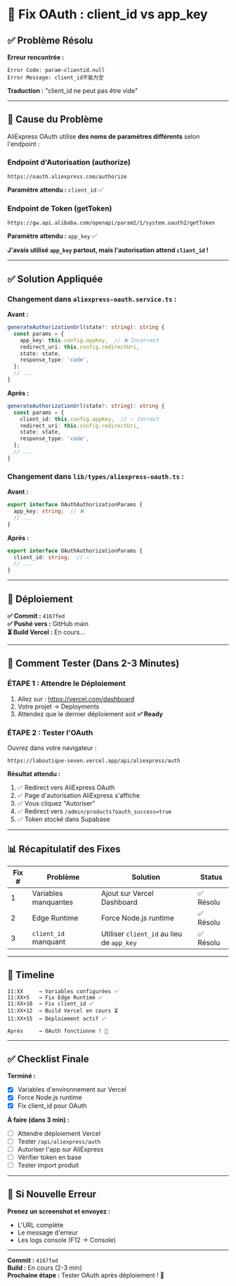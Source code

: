 # 🔧 Fix OAuth : client_id vs app_key

## ✅ Problème Résolu

**Erreur rencontrée :**
```
Error Code: param-clientid.null
Error Message: client_id不能为空
```

**Traduction :** "client_id ne peut pas être vide"

---

## 🎯 Cause du Problème

AliExpress OAuth utilise **des noms de paramètres différents** selon l'endpoint :

### **Endpoint d'Autorisation** (authorize)
```
https://oauth.aliexpress.com/authorize
```
**Paramètre attendu :** `client_id` ✅

### **Endpoint de Token** (getToken)
```
https://gw.api.alibaba.com/openapi/param2/1/system.oauth2/getToken
```
**Paramètre attendu :** `app_key` ✅

**J'avais utilisé `app_key` partout, mais l'autorisation attend `client_id` !**

---

## ✅ Solution Appliquée

### **Changement dans `aliexpress-oauth.service.ts` :**

**Avant :**
```typescript
generateAuthorizationUrl(state?: string): string {
  const params = {
    app_key: this.config.appKey,  // ❌ Incorrect
    redirect_uri: this.config.redirectUri,
    state: state,
    response_type: 'code',
  };
  // ...
}
```

**Après :**
```typescript
generateAuthorizationUrl(state?: string): string {
  const params = {
    client_id: this.config.appKey,  // ✅ Correct
    redirect_uri: this.config.redirectUri,
    state: state,
    response_type: 'code',
  };
  // ...
}
```

### **Changement dans `lib/types/aliexpress-oauth.ts` :**

**Avant :**
```typescript
export interface OAuthAuthorizationParams {
  app_key: string;  // ❌
  // ...
}
```

**Après :**
```typescript
export interface OAuthAuthorizationParams {
  client_id: string;  // ✅
  // ...
}
```

---

## 🚀 Déploiement

**✅ Commit :** `4167fed`  
**✅ Pushé vers :** GitHub main  
**⏳ Build Vercel :** En cours...

---

## 🧪 Comment Tester (Dans 2-3 Minutes)

### **ÉTAPE 1 : Attendre le Déploiement**

1. Allez sur : https://vercel.com/dashboard
2. Votre projet → Deployments
3. Attendez que le dernier déploiement soit **✅ Ready**

### **ÉTAPE 2 : Tester l'OAuth**

Ouvrez dans votre navigateur :
```
https://laboutique-seven.vercel.app/api/aliexpress/auth
```

**Résultat attendu :**

1. ✅ Redirect vers AliExpress OAuth
2. ✅ Page d'autorisation AliExpress s'affiche
3. ✅ Vous cliquez "Autoriser"
4. ✅ Redirect vers `/admin/products?oauth_success=true`
5. ✅ Token stocké dans Supabase

---

## 📊 Récapitulatif des Fixes

| Fix # | Problème | Solution | Status |
|-------|----------|----------|--------|
| 1 | Variables manquantes | Ajout sur Vercel Dashboard | ✅ Résolu |
| 2 | Edge Runtime | Force Node.js runtime | ✅ Résolu |
| 3 | `client_id` manquant | Utiliser `client_id` au lieu de `app_key` | ✅ Résolu |

---

## 🎯 Timeline

```
11:XX     → Variables configurées ✅
11:XX+5   → Fix Edge Runtime ✅
11:XX+10  → Fix client_id ✅
11:XX+12  → Build Vercel en cours ⏳
11:XX+15  → Déploiement actif ✅

Après     → OAuth fonctionne ! 🎉
```

---

## ✅ Checklist Finale

**Terminé :**
- [x] Variables d'environnement sur Vercel
- [x] Force Node.js runtime
- [x] Fix client_id pour OAuth

**À faire (dans 3 min) :**
- [ ] Attendre déploiement Vercel
- [ ] Tester `/api/aliexpress/auth`
- [ ] Autoriser l'app sur AliExpress
- [ ] Vérifier token en base
- [ ] Tester import produit

---

## 🐛 Si Nouvelle Erreur

**Prenez un screenshot et envoyez :**
- L'URL complète
- Le message d'erreur
- Les logs console (F12 → Console)

---

**Commit :** `4167fed`  
**Build :** En cours (2-3 min)  
**Prochaine étape :** Tester OAuth après déploiement ! 🚀
